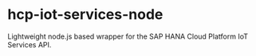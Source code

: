 # hcp-iot-services-node
Lightweight node.js based wrapper for the SAP HANA Cloud Platform IoT Services API. 
